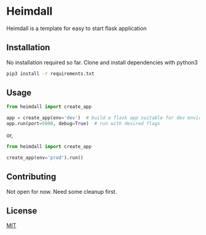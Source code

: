 # Heimdall

Heimdall is a template for easy to start flask application

## Installation

No installation required so far. Clone and install dependencies with python3

```bash
pip3 install -r requirements.txt
```

## Usage

```python
from heimdall import create_app

app = create_app(env='dev')  # build a flask app suitable for dev environment
app.run(port=5000, debug=True)  # run with desired flags
```

or,

```python
from heimdall import create_app

create_app(env='prod').run()
```

## Contributing

Not open for now. Need some cleanup first.

## License
[MIT](https://choosealicense.com/licenses/mit/)
